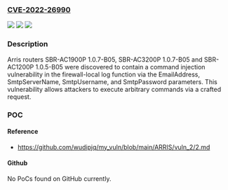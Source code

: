 ### [CVE-2022-26990](https://cve.mitre.org/cgi-bin/cvename.cgi?name=CVE-2022-26990)
![](https://img.shields.io/static/v1?label=Product&message=n%2Fa&color=blue)
![](https://img.shields.io/static/v1?label=Version&message=n%2Fa&color=blue)
![](https://img.shields.io/static/v1?label=Vulnerability&message=n%2Fa&color=brighgreen)

### Description

Arris routers SBR-AC1900P 1.0.7-B05, SBR-AC3200P 1.0.7-B05 and SBR-AC1200P 1.0.5-B05 were discovered to contain a command injection vulnerability in the firewall-local log function via the EmailAddress, SmtpServerName, SmtpUsername, and SmtpPassword parameters. This vulnerability allows attackers to execute arbitrary commands via a crafted request.

### POC

#### Reference
- https://github.com/wudipjq/my_vuln/blob/main/ARRIS/vuln_2/2.md

#### Github
No PoCs found on GitHub currently.

